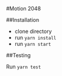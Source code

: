 #Motion 2048

##Installation

* clone directory
* run `yarn install`
* run `yarn start`

##Testing

Run `yarn test`
